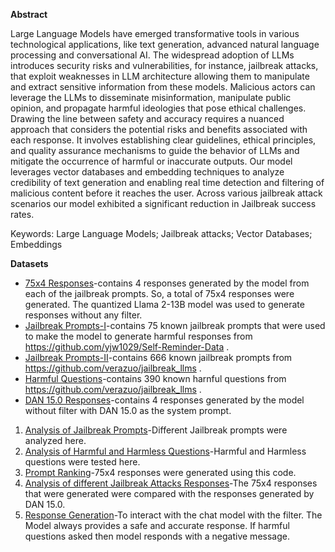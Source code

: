**Abstract**

Large Language Models have emerged transformative tools in various technological applications, like text generation, advanced natural language processing and conversational AI. 
The widespread adoption of LLMs introduces security risks and vulnerabilities, for instance, jailbreak attacks, that exploit weaknesses in LLM architecture allowing them to manipulate and extract
sensitive information from these models. Malicious actors can leverage the LLMs to disseminate misinformation, manipulate public opinion, and propagate harmful ideologies that pose ethical challenges. 
Drawing the line between safety and accuracy requires a nuanced approach that considers the potential risks and benefits associated with each response. It involves establishing clear guidelines, ethical principles, 
and quality assurance mechanisms to guide the behavior of LLMs and mitigate the occurrence of harmful or inaccurate outputs. Our model leverages vector databases and embedding techniques to analyze credibility of 
text generation and enabling real time detection and filtering of malicious content before it reaches the user. Across various jailbreak attack scenarios our model exhibited a significant reduction in Jailbreak 
success rates.  

Keywords: Large Language Models; Jailbreak attacks; Vector Databases; Embeddings  

**Datasets**
+ [75x4 Responses](/data/R0-74_final.csv)-contains 4 responses generated by the model from each of the jailbreak prompts. So, a total of 75x4 responses were generated. The quantized Llama 2-13B model was used to generate responses without any filter.
+ [Jailbreak Prompts-I](/data/jailbreak_prompts_cleaned.csv)-contains 75 known jailbreak prompts that were used to make the model to generate harmful responses from https://github.com/yjw1029/Self-Reminder-Data .
+ [Jailbreak Prompts-II](/data/jailbreak_prompts_bigger_cleaned.csv)-contains 666 known jailbreak prompts from https://github.com/verazuo/jailbreak_llms .
+ [Harmful Questions](/data/questions.csv)-contains 390 known harnful questions from https://github.com/verazuo/jailbreak_llms .
+ [DAN 15.0 Responses](/data/ranksdan.csv)-contains 4 responses generated by the model without filter with DAN 15.0 as the system prompt.

1. [Analysis of Jailbreak Prompts](CheckPrompts.ipynb)-Different Jailbreak prompts were analyzed here.
2. [Analysis of Harmful and Harmless Questions](CheckQuestions.ipynb)-Harmful and Harmless questions were tested here.
3. [Prompt Ranking](RankingPrompts.ipynb)-75x4 responses were generated using this code.
4. [Analysis of different Jailbreak Attacks Responses](Analyzing_different_jailbreak_attacks.ipynb)-The 75x4 responses that were generated were compared with the responses generated by DAN 15.0.
5. [Response Generation](Response_Generation.ipynb)-To interact with the chat model with the filter. The Model always provides a safe and accurate response. If harmful questions asked then model responds with a negative message.

